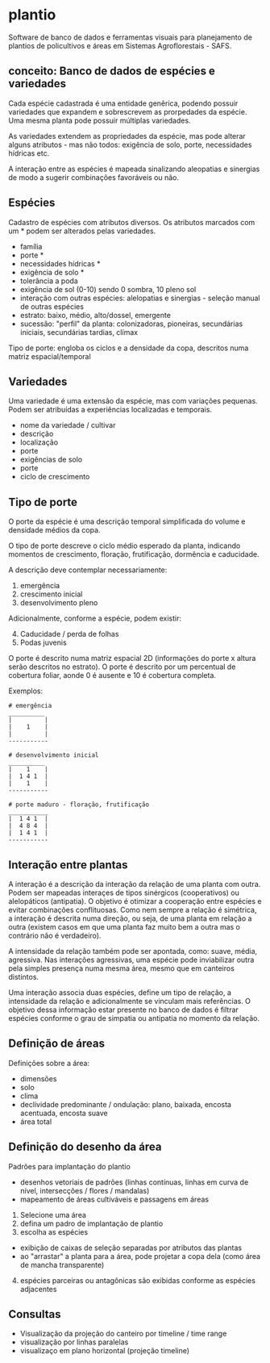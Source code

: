 # plantio

Software de banco de dados e ferramentas visuais para planejamento de plantios de policultivos e áreas em Sistemas Agroflorestais - SAFS.

## conceito: Banco de dados de espécies e variedades

Cada espécie cadastrada é uma entidade genêrica, podendo possuir variedades que expandem e sobrescrevem as prorpedades da espécie. Uma mesma planta pode possuir múltiplas variedades.

As variedades extendem as propriedades da espécie, mas pode alterar alguns atributos - mas não todos: exigência de solo, porte, necessidades hídricas etc.

A interação entre as espécies é mapeada sinalizando aleopatias e sinergias de modo a sugerir combinações favoráveis ou não.

## Espécies

Cadastro de espécies com atributos diversos. Os atributos marcados com um * podem ser alterados pelas variedades.

* família
* porte *
* necessidades hídricas *
* exigência de solo *
* tolerância a poda
* exigência de sol (0-10) sendo 0 sombra, 10 pleno sol
* interação com outras espécies: alelopatias e sinergias - seleção manual de outras espécies
* estrato: baixo, médio, alto/dossel, emergente
* sucessão: "perfil" da planta: colonizadoras, pioneiras, secundárias iniciais, secundárias tardias, clímax

Tipo de porte: engloba os ciclos e a densidade da copa, descritos numa matriz espacial/temporal

## Variedades

Uma variedade é uma extensão da espécie, mas com variações pequenas. Podem ser atribuídas a experiências localizadas e temporais. 

* nome da variedade / cultivar
* descrição
* localização
* porte
* exigências de solo
* porte
* ciclo de crescimento

## Tipo de porte

O porte da espécie é uma descrição temporal simplificada do volume e densidade médios da copa. 

O tipo de porte descreve o ciclo médio esperado da planta, indicando momentos de crescimento, floração, frutificação, dormência e caducidade.

A descrição deve contemplar necessariamente:

1) emergência
2) crescimento inicial
3) desenvolvimento pleno

Adicionalmente, conforme a espécie, podem existir:

4) Caducidade / perda de folhas
5) Podas juvenis

O porte é descrito numa matriz espacial 2D (informações do porte x altura serão descritos no estrato). O porte é descrito por um percentual de cobertura foliar, aonde 0 é ausente e 10 é cobertura completa.

Exemplos:

    # emergência
    __________
    |         |
    |    1    |
    |         |
    -----------
      
    # desenvolvimento inicial
    __________
    |    1    |
    |  1 4 1  |
    |    1    |
    -----------    
    
    # porte maduro - floração, frutificação
    ___________
    |  1 4 1  |
    |  4 8 4  |
    |  1 4 1  |
    -----------

## Interação entre plantas

A interação é a descrição da interação da relação de uma planta com outra. Podem ser mapeadas interaçes de tipos sinérgicos (cooperativos) ou alelopáticos (antipatia). O objetivo é otimizar a cooperação entre espécies e evitar combinações conflituosas. Como nem sempre a relação é simétrica, a interação é descrita numa direção, ou seja, de uma planta em relação a outra (existem casos em que uma planta faz muito bem a outra mas o contrário não é verdadeiro).

A intensidade da relação também pode ser apontada, como: suave, média, agressiva. Nas interações agressivas, uma espécie pode inviabilizar outra pela simples presença numa mesma área, mesmo que em canteiros distintos.

Uma interação associa duas espécies, define um tipo de relação, a intensidade da relação e adicionalmente se vinculam mais referências. O objetivo dessa informação estar presente no banco de dados é filtrar espécies conforme o grau de simpatia ou antipatia no momento da relação.


## Definição de áreas

Definições sobre a área:
* dimensões
* solo
* clima
* declividade predominante / ondulação: plano, baixada, encosta acentuada, encosta suave
* área total


## Definição do desenho da área

Padrões para implantação do plantio
* desenhos vetoriais de padrões (linhas contínuas, linhas em curva de nível, intersecções / flores / mandalas)
* mapeamento de áreas cultiváveis e passagens em áreas

1) Selecione uma área
2) defina um padro de implantação de plantio
3) escolha as espécies
* exibição de caixas de seleção separadas por atributos das plantas
* ao "arrastar" a planta para a área, pode projetar a copa dela (como área de mancha transparente)
4) espécies parceiras ou antagônicas são exibidas conforme as espécies adjacentes

## Consultas

* Visualização da projeção do canteiro por timeline / time range
* visualização por linhas paralelas
* visualizaço em plano horizontal (projeção timeline)
